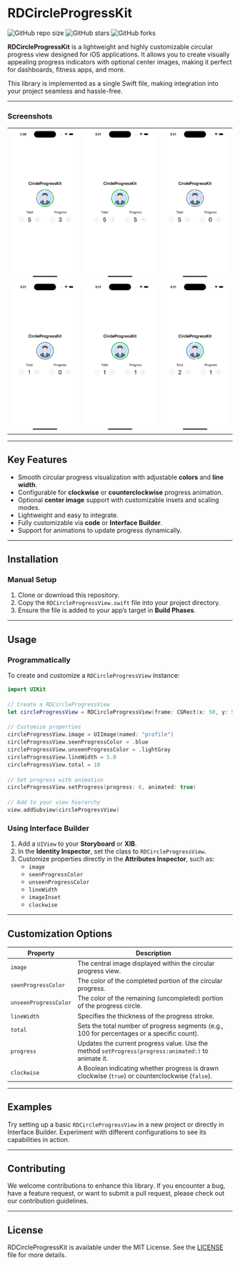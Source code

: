 # RDCircleProgressKit

![GitHub repo size](https://img.shields.io/github/repo-size/divyesh-pansuriya/RDCircleProgressKit)
![GitHub stars](https://img.shields.io/github/stars/divyesh-pansuriya/RDCircleProgressKit?style=social)
![GitHub forks](https://img.shields.io/github/forks/divyesh-pansuriya/RDCircleProgressKit?style=social)

**RDCircleProgressKit** is a lightweight and highly customizable circular progress view designed for iOS applications. It allows you to create visually appealing progress indicators with optional center images, making it perfect for dashboards, fitness apps, and more.  

This library is implemented as a single Swift file, making integration into your project seamless and hassle-free.

---

### Screenshots

<table>
  <tr>
    <td><img src="Images/Screenshot - 1.png" width=270></td>
    <td><img src="Images/Screenshot - 2.png" width=270></td>
    <td><img src="Images/Screenshot - 3.png" width=270></td>
  </tr>
  <tr>
    <td><img src="Images/Screenshot - 4.png" width=270></td>
    <td><img src="Images/Screenshot - 5.png" width=270></td>
    <td><img src="Images/Screenshot - 6.png" width=270></td>
  </tr>
</table>

---

## **Key Features**

- Smooth circular progress visualization with adjustable **colors** and **line width**.
- Configurable for **clockwise** or **counterclockwise** progress animation.
- Optional **center image** support with customizable insets and scaling modes.
- Lightweight and easy to integrate.
- Fully customizable via **code** or **Interface Builder**.
- Support for animations to update progress dynamically.

---

## **Installation**

### **Manual Setup**

1. Clone or download this repository.
2. Copy the `RDCircleProgressView.swift` file into your project directory.
3. Ensure the file is added to your app’s target in **Build Phases**.

---

## **Usage**

### **Programmatically**

To create and customize a `RDCircleProgressView` instance:  

```swift
import UIKit

// Create a RDCircleProgressView
let circleProgressView = RDCircleProgressView(frame: CGRect(x: 50, y: 50, width: 100, height: 100))

// Customize properties
circleProgressView.image = UIImage(named: "profile")
circleProgressView.seenProgressColor = .blue
circleProgressView.unseenProgressColor = .lightGray
circleProgressView.lineWidth = 5.0
circleProgressView.total = 10

// Set progress with animation
circleProgressView.setProgress(progress: 6, animated: true)

// Add to your view hierarchy
view.addSubview(circleProgressView)
```

### **Using Interface Builder**

1. Add a `UIView` to your **Storyboard** or **XIB**.
2. In the **Identity Inspector**, set the class to `RDCircleProgressView`.
3. Customize properties directly in the **Attributes Inspector**, such as:
   - `image`
   - `seenProgressColor`
   - `unseenProgressColor`
   - `lineWidth`
   - `imageInset`
   - `clockwise`

---

## **Customization Options**

| **Property**            | **Description**                                                                                      |
|--------------------------|------------------------------------------------------------------------------------------------------|
| `image`                 | The central image displayed within the circular progress view.                                       |
| `seenProgressColor`     | The color of the completed portion of the circular progress.                                         |
| `unseenProgressColor`   | The color of the remaining (uncompleted) portion of the progress circle.                             |
| `lineWidth`             | Specifies the thickness of the progress stroke.                                                     |
| `total`                 | Sets the total number of progress segments (e.g., 100 for percentages or a specific count).          |
| `progress`              | Updates the current progress value. Use the method `setProgress(progress:animated:)` to animate it. |
| `clockwise`             | A Boolean indicating whether progress is drawn clockwise (`true`) or counterclockwise (`false`).    |

---

## **Examples**

Try setting up a basic `RDCircleProgressView` in a new project or directly in Interface Builder. Experiment with different configurations to see its capabilities in action.

---

## **Contributing**

We welcome contributions to enhance this library. If you encounter a bug, have a feature request, or want to submit a pull request, please check out our contribution guidelines.

---

## **License**

RDCircleProgressKit is available under the MIT License. See the [LICENSE](LICENSE) file for more details.
